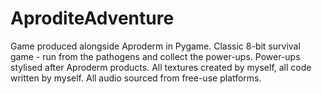 # AproditeAdventure
Game produced alongside Aproderm in Pygame.
Classic 8-bit survival game - run from the pathogens and collect the power-ups.
Power-ups stylised after Aproderm products.
All textures created by myself, all code written by myself.
All audio sourced from free-use platforms.
